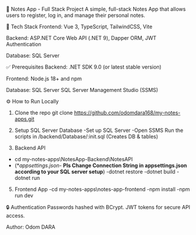 📝 Notes App - Full Stack Project
A simple, full-stack Notes App that allows users to register, log in, and manage their personal notes.

🚀 Tech Stack
Frontend: Vue 3, TypeScript, TailwindCSS, Vite

Backend: ASP.NET Core Web API (.NET 9), Dapper ORM, JWT Authentication

Database: SQL Server

✅ Prerequisites
Backend:
.NET SDK 9.0 (or latest stable version)

Frontend:
Node.js 18+ and npm

Database:
SQL Server 
SQL Server Management Studio (SSMS) 

⚙️ How to Run Locally
1. Clone the repo
git clone https://github.com/odomdara168/my-notes-apps.git

2. Setup SQL Server Database
  -Set up SQL Server 
  -Open SSMS
Run the scripts in /backend/Database/:init.sql (Creates DB & tables)

3. Backend API
 - cd my-notes-apps\NotesApp-Backend\NotesAPI
 - (**appsettings.json*- **Pls Change Connection String in appsettings.json according to your SQL server setup**)
 -dotnet restore
 -dotnet build
 -dotnet run


5. Frontend App
-cd my-notes-apps\notes-app-frontend
-npm install
-npm run dev


🔒 Authentication
Passwords hashed with BCrypt.
JWT tokens for secure API access.

Author: Odom DARA
